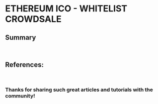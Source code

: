 # ETHEREUM ICO - WHITELIST CROWDSALE

## Summary

<br/>

## References:

<br/>

### Thanks for sharing such great articles and tutorials with the community!
